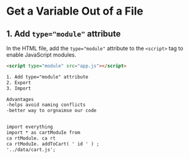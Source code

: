 # Get a Variable Out of a File

## 1. Add `type="module"` attribute
In the HTML file, add the `type="module"` attribute to the `<script>` tag to enable JavaScript modules.

```html
<script type="module" src="app.js"></script>

1. Add type="module" attribute
2. Export
3. Import

Advantages
-helps avoid naming conflicts
-better way to orgnaimse our code


import everything
import * as cartModuIe from
ca rtModule. ca rt
ca rtModuIe. addToCart( ' id ' ) ;
'../data/cart.js';
